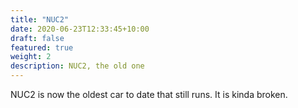 ```yaml
---
title: "NUC2"
date: 2020-06-23T12:33:45+10:00
draft: false
featured: true
weight: 2
description: NUC2, the old one
---
```


NUC2 is now the oldest car to date that still runs. It is kinda broken.